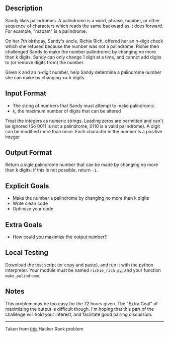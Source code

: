 Description
----

Sandy likes palindromes. A palindrome is a word, phrase, number, or other sequence of characters which reads the same backward as it does forward. For example, "madam" is a palindrome.

On her 7th birthday, Sandy's uncle, Richie Rich, offered her an n-digit check which she refused because the number was not a palindrome. Richie then challenged Sandy to make the number palindromic by changing no more than k digits. Sandy can only change 1 digit at a time, and cannot add digits to (or remove digits from) the number.

Given k and an n-digit number, help Sandy determine a palindrome number she can make by changing <= k digits.

Input Format
----

- The string of numbers that Sandy must attempt to make palindromic
- `k`, the maximum number of digits that can be altered

Treat the integers as numeric strings. Leading zeros are permitted and can't be ignored (So 0011 is not a palindrome, 0110 is a valid palindrome). A digit can be modified more than once. Each character in the number is a positive integer


Output Format
----

Return a sigle palindrome number that can be made by changing no more than k digits; if this is not possible, return `-1`.


Explicit Goals
----

- Make the number a palindrome by changing no more than k digits
- Write clean code
- Optimize your code

Extra Goals
----

- How could you maximize the output number?


Local Testing
----

Download the test script (or copy and paste), and run it with the python interpreter. Your module must be named `richie_rich.py`, and your function `make_palindrome`.


Notes
----

This problem may be too easy for the 72 hours given. The "Extra Goal" of maximizing the output is difficult though. I'm hoping that this part of the challenge will hold your interest, and facilitate good pairing discussion.


----

Taken from [this](https://www.hackerrank.com/challenges/richie-rich) Hacker Rank problem

